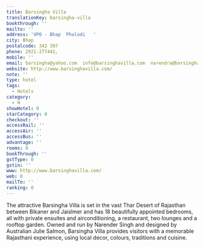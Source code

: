 ```yaml
---
title: Barsingha Villa
translationKey: barsingha-villa
bookthrough: ''
mailto: ''
address: 'VPO - Bhap  Phalodi   '
city: Bhap
postalcode: 342 307
phone: 2921-277441,
mobile: ''
email: barsingha@yahoo.com  info@barsinghavilla.com  narendra@barsinghavilla.com
website: http://www.barsinghavilla.com/
note: ''
type: hotel
tags:
  - Hotels
category:
  - H
showHotel: 0
starCategory: 0
checkout: ''
accessRail: ''
accessAir: ''
accessBus: ''
advantage: ''
rooms: 0
bookThrough: ''
gstType: 0
gstin: ''
www: http://www.barsinghavilla.com/
web: 0
mailTo: ''
ranking: 0
---
```







The attractive Barsingha Villa is set in the vast Thar Desert of Rajasthan between Bikaner and Jaislmer and has 18 beautifully appointed bedrooms, all with private ensuites and airconditioning, a restaurant, two lounges and a rooftop garden. Owned and run by Narender Singh and designed by Australian Julie Salmon, Barsingha Villa provides visitors with a memorable Rajasthani experience, using local decor, colours, traditions and cuisine.